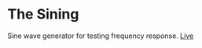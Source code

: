 # The Sining

Sine wave generator for testing frequency response. [Live](http://thesining.foldplop.com)